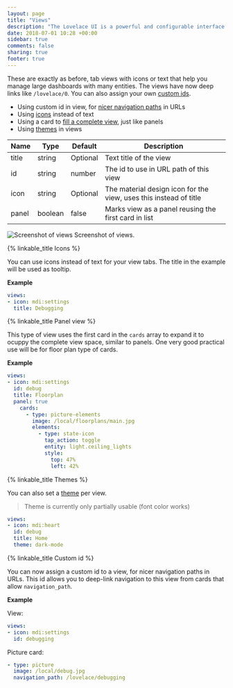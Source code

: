 ```yaml
---
layout: page
title: "Views"
description: "The Lovelace UI is a powerful and configurable interface for Home Assistant."
date: 2018-07-01 10:28 +00:00
sidebar: true
comments: false
sharing: true
footer: true
---
```


These are exactly as before, tab views with icons or text that help you manage large dashboards with many entities. The views have now deep links like `/lovelace/0`. You can also assign your own [custom ids](/lovelace/views/#custom-id).

- Using custom id in view, for [nicer navigation paths](/lovelace/views/#custom-id) in URLs
- Using [icons](/lovelace/views/#icons) instead of text
- Using a card to [fill a complete view](/lovelace/views/#panel-view), just like panels
- Using [themes](/lovelace/views/#themes) in views

| Name | Type | Default | Description
| ---- | ---- | ------- | -----------
| title | string | Optional | Text title of the view
| id | string | number | The id to use in URL path of this view
| icon | string | Optional | The material design icon for the view, uses this instead of title
| panel | boolean | false | Marks view as a panel reusing the first card in list

<p class='img'>
<img src='/images/lovelace/lovelace_views.gif' alt='Screenshot of views'>
Screenshot of views.
</p>

{% linkable_title Icons %}

You can use icons instead of text for your view tabs. The title in the example will be used as tooltip. 

**Example**

```yaml
views:
- icon: mdi:settings
  title: Debugging
```

{% linkable_title Panel view %}

This type of view uses the first card in the `cards` array to expand it to ocuppy the complete view space, similar to panels. One very good practical use will be for floor plan type of cards.

**Example**

```yaml
views:
- icon: mdi:settings
  id: debug
  title: Floorplan
  panel: true
    cards:
      - type: picture-elements
        image: /local/floorplans/main.jpg
        elements:
          - type: state-icon
            tap_action: toggle
            entity: light.ceiling_lights
            style:
              top: 47%
              left: 42%
```

{% linkable_title Themes %}

You can also set a [theme](/frontend/#themes) per view. 

> Theme is currently only partially usable (font color works)

```yaml
views:
- icon: mdi:heart
  id: debug
  title: Home
  theme: dark-mode
```
{% linkable_title Custom id %}

You can now assign a custom id to a view, for nicer navigation paths in URLs. This id allows you to deep-link navigation to this view from cards that allow `navigation_path`. 

**Example**

View:

```yaml
views:
- icon: mdi:settings
  id: debugging
```

Picture card:

```yaml
- type: picture
  image: /local/debug.jpg
  navigation_path: /lovelace/debugging
```

